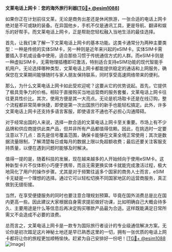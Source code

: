 **文莱电话上网卡：您的海外旅行利器[[TG💪+ @esim1088](https://t.me/s/esim1088)]**

如果你正在计划前往文莱，无论是商务出差还是休闲旅游，一张合适的电话上网卡绝对是不可或缺的装备。在异国他乡，手机不仅是通讯工具，更是导航、翻译和娱乐的好帮手。而文莱电话上网卡，正是帮助您轻松融入当地生活的最佳选择。

首先，让我们来了解一下文莱电话上网卡的基本功能。这类卡通常分为两种主要类型：一种是传统的实体SIM卡，另一种则是近年来兴起的eSIM卡。实体SIM卡需要插入手机或设备中使用，适合那些习惯于传统通信方式的人群。而eSIM卡则是一种虚拟SIM卡，无需物理插槽即可激活，特别适合支持eSIM功能的现代智能手机用户。无论选择哪种类型，文莱电话上网卡都能提供稳定的通话和上网服务，确保您在文莱期间能够随时与家人朋友保持联系，同时享受高速网络带来的便利。

那么，为什么文莱电话上网卡如此受欢迎呢？这要从它的优势说起。首先，它提供了极具竞争力的价格。相较于直接购买当地运营商的服务套餐，文莱电话上网卡往往更具性价比。其次，使用方便是其一大亮点。无论是机场取卡还是在线订购，整个流程都非常简单快捷，即使是第一次出国旅行的新手也能轻松搞定。此外，许多文莱电话上网卡还支持多语言客服，即使语言不通也不必担心沟通障碍。

对于经常出国的人来说，选择一款合适的文莱电话上网卡至关重要。市场上有不少品牌和供应商提供此类产品，但并非所有产品都值得信赖。因此，在挑选时一定要注意以下几点：首先是信号覆盖范围，确保卡能够在文莱全境正常使用；其次是数据流量限制，了解清楚每日或每月的数据上限以免超额收费；最后还要关注客服支持质量，以便在遇到问题时能够及时解决。

值得一提的是，随着科技的发展，现在越来越多的人开始倾向于使用eSIM卡。这种新型卡片不仅体积小巧便于携带，而且无需更换实体卡就能完成激活过程，极大地简化了用户的操作步骤。尤其是对于频繁往返多个国家的商务人士而言，eSIM卡无疑是一个理想的选择。通过它可以轻松切换不同国家地区的运营商服务，真正做到无缝衔接。

当然，在享受便捷服务的同时也要注意合理规划预算。毕竟在国外消费总是比在国内更高一些。因此建议大家根据自身需求提前做好功课，比如明确自己大概会待多久、主要用途是什么等信息后再决定购买哪款产品最为合适。这样既能满足日常所需又不会造成不必要的浪费。

总而言之，文莱电话上网卡是一款专为国际旅行者设计的专业级通信解决方案。无论你是初次踏足这片神秘土地还是早已熟悉这里的一切，拥有一张优质的电话上网卡都将让你的旅程更加顺畅愉快。赶紧为自己安排好一份吧！[[TG💪+ @esim1088](https://t.me/s/esim1088) ![Image](https://i.postimg.cc/4NQfJmqS/Snipaste-2025-05-13-00-14-12.png)]